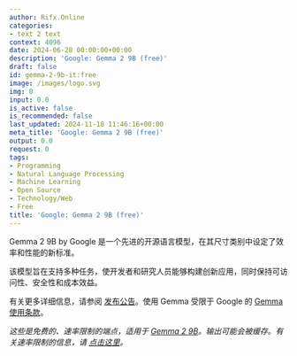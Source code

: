 ```yaml
---
author: Rifx.Online
categories:
- text 2 text
context: 4096
date: 2024-06-28 00:00:00+00:00
description: 'Google: Gemma 2 9B (free)'
draft: false
id: gemma-2-9b-it:free
image: /images/logo.svg
img: 0
input: 0.0
is_active: false
is_recommended: false
last_updated: 2024-11-18 11:46:16+00:00
meta_title: 'Google: Gemma 2 9B (free)'
output: 0.0
request: 0
tags:
- Programming
- Natural Language Processing
- Machine Learning
- Open Source
- Technology/Web
- Free
title: 'Google: Gemma 2 9B (free)'
---
```




Gemma 2 9B by Google 是一个先进的开源语言模型，在其尺寸类别中设定了效率和性能的新标准。

该模型旨在支持多种任务，使开发者和研究人员能够构建创新应用，同时保持可访问性、安全性和成本效益。

有关更多详细信息，请参阅 [发布公告](https://blog.google/technology/developers/google-gemma-2/)。使用 Gemma 受限于 Google 的 [Gemma 使用条款](https://ai.google.dev/gemma/terms)。

_这些是免费的、速率限制的端点，适用于 [Gemma 2 9B](/google/gemma-2-9b-it)。输出可能会被缓存。有关速率限制的信息，请 [点击这里](/docs/limits)。_


